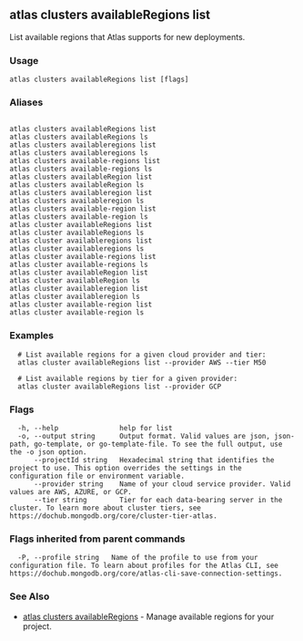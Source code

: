 ## atlas clusters availableRegions list

List available regions that Atlas supports for new deployments.


### Usage
```
atlas clusters availableRegions list [flags]
```

### Aliases
```

atlas clusters availableRegions list
atlas clusters availableRegions ls
atlas clusters availableregions list
atlas clusters availableregions ls
atlas clusters available-regions list
atlas clusters available-regions ls
atlas clusters availableRegion list
atlas clusters availableRegion ls
atlas clusters availableregion list
atlas clusters availableregion ls
atlas clusters available-region list
atlas clusters available-region ls
atlas cluster availableRegions list
atlas cluster availableRegions ls
atlas cluster availableregions list
atlas cluster availableregions ls
atlas cluster available-regions list
atlas cluster available-regions ls
atlas cluster availableRegion list
atlas cluster availableRegion ls
atlas cluster availableregion list
atlas cluster availableregion ls
atlas cluster available-region list
atlas cluster available-region ls
```

### Examples

```
  # List available regions for a given cloud provider and tier:
  atlas cluster availableRegions list --provider AWS --tier M50

  # List available regions by tier for a given provider:
  atlas cluster availableRegions list --provider GCP
```


### Flags

```
  -h, --help               help for list
  -o, --output string      Output format. Valid values are json, json-path, go-template, or go-template-file. To see the full output, use the -o json option.
      --projectId string   Hexadecimal string that identifies the project to use. This option overrides the settings in the configuration file or environment variable.
      --provider string    Name of your cloud service provider. Valid values are AWS, AZURE, or GCP.
      --tier string        Tier for each data-bearing server in the cluster. To learn more about cluster tiers, see https://dochub.mongodb.org/core/cluster-tier-atlas.

```


### Flags inherited from parent commands

```
  -P, --profile string   Name of the profile to use from your configuration file. To learn about profiles for the Atlas CLI, see https://dochub.mongodb.org/core/atlas-cli-save-connection-settings.

```

### See Also


* [atlas clusters availableRegions](atlas_clusters_availableRegions.md)	- Manage available regions for your project.



